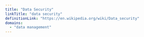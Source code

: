 ```yaml
---
title: "Data Security"
linkTitle: "data security"
definitionLink: "https://en.wikipedia.org/wiki/Data_security"
domains:
  - "data management"
---
```

